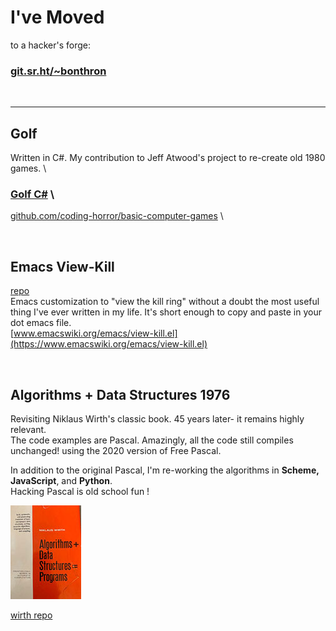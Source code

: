 # I've Moved
to a hacker's forge:

### [git.sr.ht/~bonthron](https://git.sr.ht/~bonthron) ###

<br>

---

## Golf 
Written in C#. My contribution to Jeff Atwood's project to re-create old 1980 games.   \
### [Golf C#](https://github.com/coding-horror/basic-computer-games/blob/main/39_Golf/csharp/Program.cs)   \
[github.com/coding-horror/basic-computer-games](https://github.com/coding-horror/basic-computer-games)   \

<br>

## Emacs View-Kill
[repo](https://github.com/bonthron/view-kill)   \
Emacs customization to "view the kill ring" without a doubt the most useful thing I've ever written in my life. It's short enough to copy and paste in your dot emacs file.   \
[www.emacswiki.org/emacs/view-kill.el](https://www.emacswiki.org/emacs/view-kill.el)


<br>


## Algorithms + Data Structures 1976

Revisiting Niklaus Wirth's classic book. 45 years later- it remains highly relevant. \
The code examples are Pascal. Amazingly, all the code still compiles unchanged! using the 2020 version of Free Pascal.

In addition to the original Pascal, I'm re-working the algorithms in **Scheme, JavaScript**, and **Python**. \
Hacking Pascal is old school fun !

![cover](wirth1.jpg?raw=true)

[wirth repo](https://github.com/bonthron/wirth1976)


<br>

